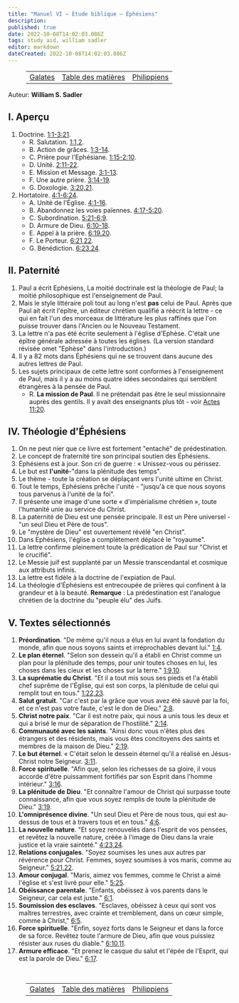 ```yaml
---
title: "Manuel VI — Étude biblique — Éphésiens"
description: 
published: true
date: 2022-10-08T14:02:03.086Z
tags: study aid, william sadler
editor: markdown
dateCreated: 2022-10-08T14:02:03.086Z
---
```


<figure class="table chapter-navigator">
	<table>
		<tbody>
		<tr>
			<td><a href="/fr/article/William_S_Sadler/Workbook_6_Bible_Study/Study_2_9_Galatians">Galates</a></td>
			<td><a href="/fr/article/William_S_Sadler/Workbook_6_Bible_Study/Index">Table des matières</a></td>
			<td><a href="/fr/article/William_S_Sadler/Workbook_6_Bible_Study/Study_2_11_Philippians">Philippiens</a></td>
		</tr>
		</tbody>
	</table>
</figure>

Auteur: **William S. Sadler**

## I. Aperçu
1. Doctrine. [1:1-3:21](/en/Bible/Ephesians/1#v1).
	- R. Salutation. [1:1,2](/en/Bible/Ephesians/1#v1).
	- B. Action de grâces. [1:3-14](/en/Bible/Ephesians/1#v3).
	- C. Prière pour l'Ephésiane. [1:15-2:10](/en/Bible/Ephesians/1#v15).
	- D. Unité. [2:11-22](/en/Bible/Ephesians/2#v11).
	- E. Mission et Message. [3:1-13](/fr/Bible/Éphésiens/3#v1).
	- F. Une autre prière. [3:14-19](/fr/Bible/Éphésiens/3#v14).
	- G. Doxologie. [3:20,21](/en/Bible/Ephesians/3#v20).
2. Hortatoire. [4:1-6:24](/en/Bible/Ephesians/4#v1).
	- A. Unité de l'Église. [4:1-16](/fr/Bible/Éphésiens/4#v1).
	- B. Abandonnez les voies païennes. [4:17-5:20](/en/Bible/Ephesians/4#v17).
	- C. Subordination. [5:21-6:9](/en/Bible/Ephesians/5#v21).
	- D. Armure de Dieu. [6:10-18](/en/Bible/Ephesians/6#v10).
	- E. Appel à la prière. [6:19.20](/fr/Bible/Éphésiens/6#v19).
	- F. Le Porteur. [6:21,22](/en/Bible/Ephesians/6#v21).
	- G. Bénédiction. [6:23,24](/en/Bible/Ephesians/6#v23).

## II. Paternité

1. Paul a écrit Ephésiens, La moitié doctrinale est la théologie de Paul; la moitié philosophique est l'enseignement de Paul.
2. Mais le style littéraire poli tout au long n'est **pas** celui de Paul. Après que Paul ait écrit l'épître, un éditeur chrétien qualifié a réécrit la lettre - ce qui en fait l'un des morceaux de littérature les plus raffinés que l'on puisse trouver dans l'Ancien ou le Nouveau Testament.
3. La lettre n'a pas été écrite seulement à l'église d'Ephèse. C'était une épître générale adressée à toutes les églises. (La version standard révisée omet "Ephèse" dans l'introduction.)
4. Il y a 82 mots dans Éphésiens qui ne se trouvent dans aucune des autres lettres de Paul.
5. Les sujets principaux de cette lettre sont conformes à l'enseignement de Paul, mais il y a au moins quatre idées secondaires qui semblent étrangères à la pensée de Paul.
	- R. **La mission de Paul**. Il ne prétendait pas être le seul missionnaire auprès des gentils. Il y avait des enseignants plus tôt - voir [Actes 11:20](/en/Bible/Acts_of_the_Apostles/11#v20).

## IV. Théologie d'Éphésiens

1. On ne peut nier que ce livre est fortement "entaché" de prédestination.
2. Le concept de fraternité tire son principal soutien des Éphésiens.
3. Éphésiens est à jour. Son cri de guerre : « Unissez-vous ou périssez.
4. Le but est **l'unité**\-"dans la plénitude des temps".
5. Le thème - toute la création se déplaçant vers l'unité ultime en Christ.
6. Tout le temps, Ephésiens prêche l'unité - "jusqu'à ce que nous soyons tous parvenus à l'unité de la foi".
7. Il présente une image d'une sorte « d'impérialisme chrétien », toute l'humanité unie au service du Christ.
8. La paternité de Dieu est une pensée principale. Il est un Père universel - "un seul Dieu et Père de tous".
9. Le "mystère de Dieu" est ouvertement révélé "en Christ".
10. Dans Ephésiens, l'église a complètement déplacé le "royaume".
11. La lettre confirme pleinement toute la prédication de Paul sur "Christ et le crucifié".
12. Le Messie juif est supplanté par un Messie transcendantal et cosmique aux attributs infinis.
13. La lettre est fidèle à la doctrine de l'expiation de Paul.
14. La théologie d'Éphésiens est entrecoupée de prières qui confinent à la grandeur et à la beauté.
	**Remarque** : La prédestination est l'analogue chrétien de la doctrine du "peuple élu" des Juifs.

## V. Textes sélectionnés

1. **Préordination**. "De même qu'il nous a élus en lui avant la fondation du monde, afin que nous soyons saints et irréprochables devant lui." [1:4](/fr/Bible/Éphésiens/1#v4).
2. **Le plan éternel**. "Selon son dessein qu'il a établi en Christ comme un plan pour la plénitude des temps, pour unir toutes choses en lui, les choses dans les cieux et les choses sur la terre." [1:9,10](/en/Bible/Ephesians/1#v9).
3. **La suprématie du Christ**. "Et il a tout mis sous ses pieds et l'a établi chef suprême de l'Église, qui est son corps, la plénitude de celui qui remplit tout en tous." [1:22,23](/en/Bible/Ephesians/1#v22).
4. **Salut gratuit**. "Car c'est par la grâce que vous avez été sauvé par la foi, et ce n'est pas votre faute, c'est le don de Dieu." [2:8](/fr/Bible/Éphésiens/2#v8).
5. **Christ notre paix**. "Car il est notre paix, qui nous a unis tous les deux et qui a brisé le mur de séparation de l'hostilité." [2:14](/fr/Bible/Éphésiens/2#v14).
6. **Communauté avec les saints**. "Ainsi donc vous n'êtes plus des étrangers et des résidents, mais vous êtes concitoyens des saints et membres de la maison de Dieu." [2:19](/fr/Bible/Éphésiens/2#v19).
7. **Le but éternel**. « C'était selon le dessein éternel qu'il a réalisé en Jésus-Christ notre Seigneur. [3:11](/fr/Bible/Éphésiens/3#v11).
8. **Force spirituelle**. "Afin que, selon les richesses de sa gloire, il vous accorde d'être puissamment fortifiés par son Esprit dans l'homme intérieur." [3:16](/fr/Bible/Éphésiens/3#v16).
9. **La plénitude de Dieu**. "Et connaître l'amour de Christ qui surpasse toute connaissance, afin que vous soyez remplis de toute la plénitude de Dieu." [3:19](/fr/Bible/Éphésiens/3#v19).
10. **L'omniprésence divine**. "Un seul Dieu et Père de nous tous, qui est au-dessus de tous et à travers tous et en tous." [4:6](/fr/Bible/Éphésiens/4#v6).
11. **La nouvelle nature**. "Et soyez renouvelés dans l'esprit de vos pensées, et revêtez la nouvelle nature, créée à l'image de Dieu dans la vraie justice et la vraie sainteté." [4:23,24](/en/Bible/Ephesians/4#v23).
12. **Relations conjugales**. "Soyez soumises les unes aux autres par révérence pour Christ. Femmes, soyez soumises à vos maris, comme au Seigneur." [5:21,22](/en/Bible/Ephesians/5#v21).
13. **Amour conjugal**. "Maris, aimez vos femmes, comme le Christ a aimé l'église et s'est livré pour elle." [5:25](/fr/Bible/Éphésiens/5#v25).
14. **Obéissance parentale**. "Enfants, obéissez à vos parents dans le Seigneur, car cela est juste." [6:1](/fr/Bible/Éphésiens/6#v1).
15. **Soumission des esclaves**. "Esclaves, obéissez à ceux qui sont vos maîtres terrestres, avec crainte et tremblement, dans un cœur simple, comme à Christ," [6:5](/en/Bible/Ephesians/6#v5).
16. **Force spirituelle**. "Enfin, soyez forts dans le Seigneur et dans la force de sa force. Revêtez toute l'armure de Dieu, afin que vous puissiez résister aux ruses du diable." [6:10,11](/en/Bible/Ephesians/6#v10).
17. **Armure efficace**. "Et prenez le casque du salut et l'épée de l'Esprit, qui est la parole de Dieu." [6:17](/fr/Bible/Éphésiens/6#v17).


<br>

<figure class="table chapter-navigator">
	<table>
		<tbody>
		<tr>
			<td><a href="/fr/article/William_S_Sadler/Workbook_6_Bible_Study/Study_2_9_Galatians">Galates</a></td>
			<td><a href="/fr/article/William_S_Sadler/Workbook_6_Bible_Study/Index">Table des matières</a></td>
			<td><a href="/fr/article/William_S_Sadler/Workbook_6_Bible_Study/Study_2_11_Philippians">Philippiens</a></td>
		</tr>
		</tbody>
	</table>
</figure>